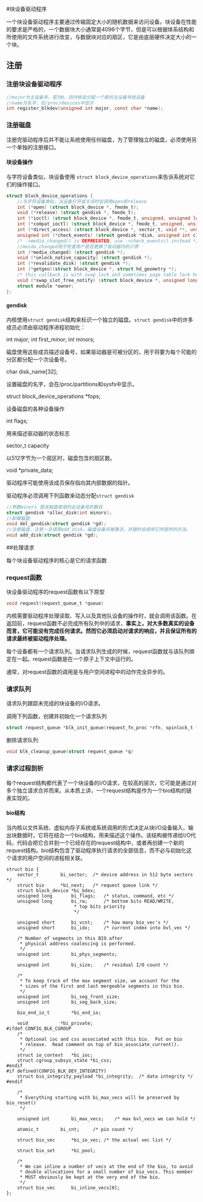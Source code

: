#块设备驱动程序

一个块设备驱动程序主要通过传输固定大小的随机数据来访问设备。块设备在性能的要求是严格的，一个数据块大小通常是4096个字节，但是可以根据体系结构和所使用的文件系统进行改变，与数据块对应的扇区，它是由底层硬件决定大小的一个块。

## 注册

### 注册块设备驱动程序

```c
//major为主设备号，若为0，则内核会分配一个新的主设备号给设备
//name为名字，在/proc/devices中显示
int register_blkdev(unsigned int major, const char *name);
```

### 注册磁盘

注册完驱动程序后并不能让系统使用任何磁盘，为了管理独立的磁盘，必须使用另一个单独的注册接口。

#### 块设备操作

与字符设备类似，块设备使用 `struct block_device_operations`来告诉系统对它们的操作接口。

```c
struct block_device_operations {
    //与字符设备类似，当设备打开或关闭时会调用open和release
	int (*open) (struct block_device *, fmode_t);
	void (*release) (struct gendisk *, fmode_t);
	int (*ioctl) (struct block_device *, fmode_t, unsigned, unsigned long);
	int (*compat_ioctl) (struct block_device *, fmode_t, unsigned, unsigned long);
	int (*direct_access) (struct block_device *, sector_t, void **, unsigned long *);
	unsigned int (*check_events) (struct gendisk *disk, unsigned int clearing);
	/* ->media_changed() is DEPRECATED, use ->check_events() instead */
    //meida_changed用于检查用户是否更换了驱动器内的介质
	int (*media_changed) (struct gendisk *);
	void (*unlock_native_capacity) (struct gendisk *);
	int (*revalidate_disk) (struct gendisk *);
	int (*getgeo)(struct block_device *, struct hd_geometry *);
	/* this callback is with swap_lock and sometimes page table lock held */
	void (*swap_slot_free_notify) (struct block_device *, unsigned long);
	struct module *owner;
};

```

#### gendisk

内核使用`struct gendisk`结构来标识一个独立的磁盘。`struct gendisk`中的许多成员必须由驱动程序进程初始化：

 int  major;   int  first_minor;   int  minors;

磁盘使用这些成员描述设备号，如果驱动器是可被分区的，用于将要为每个可能的分区都分配一个次设备号。

char  disk_name[32];

设置磁盘的名字，会在/proc/partitions和sysfs中显示。

struct  block_device_operations *fops;

设备磁盘的各种设备操作

int  flags;

用来描述驱动器的状态标志

sector_t  capacity

以512字节为一个扇区时，磁盘包含的扇区数。

void  *private_data;

驱动程序可能使用该成员保存指向其内部数据的指针。

驱动程序必须调用下列函数来动态分配`struct gendisk`

```c
//参数minors 是该磁盘使用的此设备号的数目
struct gendisk *alloc_disk(int minors);
//卸载磁盘
void del_gendisk(struct gendisk *gd);
//注册磁盘，注意一旦调用add_disk，磁盘设备将被激活，并随时会调用它所提供的方法。
void add_disk(struct gendisk *gd);
```

##处理请求

每个块设备驱动程序的核心是它的请求函数

### request函数

块设备驱动程序的request函数有以下原型

```c
void request(request_queue_t *queue)
```

内核需要驱动程序处理读取、写入以及其他队设备的操作时，就会调用该函数。在返回前，request函数不必完成所有队列中的请求，**事实上，对大多数真实的设备而言，它可能没有完成任何请求。然而它必须启动对请求的响应，并且保证所有的请求最终被驱动程序处理。**

每个设备都有一个请求队列。当请求队列生成的时候，request函数就与该队列绑定在一起。request函数是在一个原子上下文中运行的。

通常，对request函数的调用是与用户空间进程中的动作完全异步的。 

### 请求队列

请求队列跟踪未完成的块设备的I/O请求。

调用下列函数，创建并初始化一个请求队列

```c
struct request_queue *blk_init_queue(request_fn_proc *rfn, spinlock_t *lock)
```

删除请求队列

```c
void blk_cleanup_queue(struct request_queue *q)
```

### 请求过程剖析

每个request结构都代表了一个块设备的I/O请求，在较高的层次，它可能是通过对多个独立请求合并而来。从本质上讲，一个request结构是作为一个bio结构的链表实现的。

#### bio结构

当内核以文件系统、虚拟内存子系统或系统调用的形式决定从块I/O设备输入、输出块数据时，它将在结合一个bio结构，用来描述这个操作。该结构被传递给I/O代码，代码会把它合并到一个已经存在的request结构中，或者再创建一个新的request结构。bio结构包含了驱动程序执行请求的全部信息，而不必与初始化这个请求的用户空间的进程相关联。

```
struct bio {
	sector_t		bi_sector;	/* device address in 512 byte sectors */
	struct bio		*bi_next;	/* request queue link */
	struct block_device	*bi_bdev;
	unsigned long		bi_flags;	/* status, command, etc */
	unsigned long		bi_rw;		/* bottom bits READ/WRITE,
						 * top bits priority
						 */

	unsigned short		bi_vcnt;	/* how many bio_vec's */
	unsigned short		bi_idx;		/* current index into bvl_vec */

	/* Number of segments in this BIO after
	 * physical address coalescing is performed.
	 */
	unsigned int		bi_phys_segments;

	unsigned int		bi_size;	/* residual I/O count */

	/*
	 * To keep track of the max segment size, we account for the
	 * sizes of the first and last mergeable segments in this bio.
	 */
	unsigned int		bi_seg_front_size;
	unsigned int		bi_seg_back_size;

	bio_end_io_t		*bi_end_io;

	void			*bi_private;
#ifdef CONFIG_BLK_CGROUP
	/*
	 * Optional ioc and css associated with this bio.  Put on bio
	 * release.  Read comment on top of bio_associate_current().
	 */
	struct io_context	*bi_ioc;
	struct cgroup_subsys_state *bi_css;
#endif
#if defined(CONFIG_BLK_DEV_INTEGRITY)
	struct bio_integrity_payload *bi_integrity;  /* data integrity */
#endif

	/*
	 * Everything starting with bi_max_vecs will be preserved by bio_reset()
	 */

	unsigned int		bi_max_vecs;	/* max bvl_vecs we can hold */

	atomic_t		bi_cnt;		/* pin count */

	struct bio_vec		*bi_io_vec;	/* the actual vec list */

	struct bio_set		*bi_pool;

	/*
	 * We can inline a number of vecs at the end of the bio, to avoid
	 * double allocations for a small number of bio_vecs. This member
	 * MUST obviously be kept at the very end of the bio.
	 */
	struct bio_vec		bi_inline_vecs[0];
};
```



